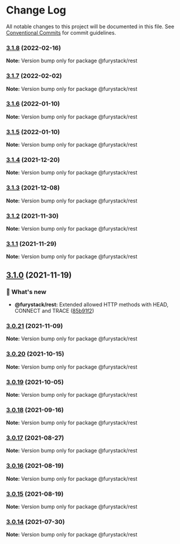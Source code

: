 # Change Log

All notable changes to this project will be documented in this file.
See [Conventional Commits](https://conventionalcommits.org) for commit guidelines.

### [3.1.8](https://github.com/furystack/furystack/compare/@furystack/rest@3.1.7...@furystack/rest@3.1.8) (2022-02-16)

**Note:** Version bump only for package @furystack/rest






### [3.1.7](https://github.com/furystack/furystack/compare/@furystack/rest@3.1.6...@furystack/rest@3.1.7) (2022-02-02)

**Note:** Version bump only for package @furystack/rest






### [3.1.6](https://github.com/furystack/furystack/compare/@furystack/rest@3.1.4...@furystack/rest@3.1.6) (2022-01-10)

**Note:** Version bump only for package @furystack/rest






### [3.1.5](https://github.com/furystack/furystack/compare/@furystack/rest@3.1.4...@furystack/rest@3.1.5) (2022-01-10)

**Note:** Version bump only for package @furystack/rest






### [3.1.4](https://github.com/furystack/furystack/compare/@furystack/rest@3.1.3...@furystack/rest@3.1.4) (2021-12-20)

**Note:** Version bump only for package @furystack/rest






### [3.1.3](https://github.com/furystack/furystack/compare/@furystack/rest@3.1.2...@furystack/rest@3.1.3) (2021-12-08)

**Note:** Version bump only for package @furystack/rest






### [3.1.2](https://github.com/furystack/furystack/compare/@furystack/rest@3.1.1...@furystack/rest@3.1.2) (2021-11-30)

**Note:** Version bump only for package @furystack/rest






### [3.1.1](https://github.com/furystack/furystack/compare/@furystack/rest@3.1.0...@furystack/rest@3.1.1) (2021-11-29)

**Note:** Version bump only for package @furystack/rest






## [3.1.0](https://github.com/furystack/furystack/compare/@furystack/rest@3.0.21...@furystack/rest@3.1.0) (2021-11-19)


### 🚀 What's new

* **@furystack/rest:** Extended allowed HTTP methods with HEAD, CONNECT and TRACE ([85b91f2](https://github.com/furystack/furystack/commit/85b91f2254a7459d4cb121caeccec792880467fa))




### [3.0.21](https://github.com/furystack/furystack/compare/@furystack/rest@3.0.20...@furystack/rest@3.0.21) (2021-11-09)

**Note:** Version bump only for package @furystack/rest






### [3.0.20](https://github.com/furystack/furystack/compare/@furystack/rest@3.0.19...@furystack/rest@3.0.20) (2021-10-15)

**Note:** Version bump only for package @furystack/rest






### [3.0.19](https://github.com/furystack/furystack/compare/@furystack/rest@3.0.18...@furystack/rest@3.0.19) (2021-10-05)

**Note:** Version bump only for package @furystack/rest






### [3.0.18](https://github.com/furystack/furystack/compare/@furystack/rest@3.0.17...@furystack/rest@3.0.18) (2021-09-16)

**Note:** Version bump only for package @furystack/rest






### [3.0.17](https://github.com/furystack/furystack/compare/@furystack/rest@3.0.16...@furystack/rest@3.0.17) (2021-08-27)

**Note:** Version bump only for package @furystack/rest






### [3.0.16](https://github.com/furystack/furystack/compare/@furystack/rest@3.0.15...@furystack/rest@3.0.16) (2021-08-19)

**Note:** Version bump only for package @furystack/rest






### [3.0.15](https://github.com/furystack/furystack/compare/@furystack/rest@1.3.2...@furystack/rest@3.0.15) (2021-08-19)

**Note:** Version bump only for package @furystack/rest






### [3.0.14](https://github.com/furystack/furystack/compare/@furystack/rest@1.3.2...@furystack/rest@3.0.14) (2021-07-30)

**Note:** Version bump only for package @furystack/rest
